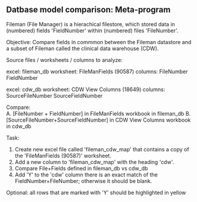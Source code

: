 
## Datbase model comparison: Meta-program

Fileman (File Manager) is a hierachical filestore, which stored data in  (numbered) fields 'FieldNumber' within (numbered) files 'FileNumber'.

Objective: Compare fields in commmon between the Fileman datastore and a subset of Fileman called the clinical data warehouse (CDW).

Source files / worksheets / columns to analyze:

excel:      fileman_db
worksheet:  FileManFields (90587)
columns:    FileNumber
            FieldNumber

excel:      cdw_db
worksheet:  CDW View Columns (18649)
columns:    SourceFileNumber
            SourceFieldNumber

Compare:  
A. [FileNumber + FieldNumber] in FileManFields workbook in fileman_db
B. [SourceFileNumber+SourceFieldNumber] in CDW View Columns workbook in cdw_db

Task:
1. Create new excel file called 'fileman_cdw_map' that contains a copy of the 'FileManFields (90587)' worksheet.  
2. Add a new column to 'fileman_cdw_map'  with the heading 'cdw'.   
3. Compare File+Fields defined in fileman_db vs cdw_db
4. Add 'Y' to the 'cdw' column there is an exact match of the FieldNumber+FileNumber; otherwise it should be blank.

Optional: all rows that are marked with 'Y' should be highlighted in yellow


